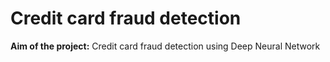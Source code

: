 # Credit card fraud detection

**Aim of the project:** Credit card fraud detection using Deep Neural Network
